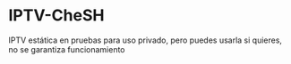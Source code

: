 # IPTV-CheSH
IPTV estática en pruebas para uso privado, pero puedes usarla si quieres, no se garantiza funcionamiento
